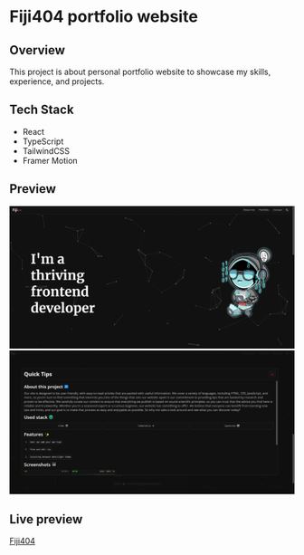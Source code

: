 # Fiji404 portfolio website

## Overview

This project is about personal portfolio website to showcase my skills, experience, and projects.

## Tech Stack

-   React
-   TypeScript
-   TailwindCSS
-   Framer Motion

## Preview

![Landing page screenshot](https://github.com/Fiji404/WhoAmI/blob/master/public/landing-page-preview.png)
![Project description modal preview](https://github.com/Fiji404/WhoAmI/blob/master/public/project-desc-preview.png)

## Live preview

[Fiji404](https://fiji404.pro/)
